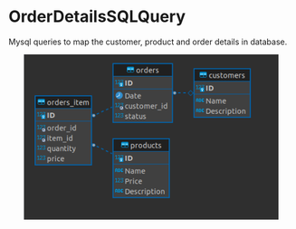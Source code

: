 # OrderDetailsSQLQuery
Mysql queries to map the customer, product and order details in database.
<p align="center">
  <img src="https://github.com/Senthuran100/OrderDetailsSQLQuery/blob/main/ERDiagram.png" width="450" title="Entity Diagram for Order Details">
</p>